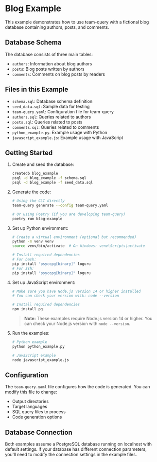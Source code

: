 # Blog Example

This example demonstrates how to use team-query with a fictional blog database containing authors, posts, and comments.

## Database Schema

The database consists of three main tables:
- `authors`: Information about blog authors
- `posts`: Blog posts written by authors
- `comments`: Comments on blog posts by readers

## Files in this Example

- `schema.sql`: Database schema definition
- `seed_data.sql`: Sample data for testing
- `team-query.yaml`: Configuration file for team-query
- `authors.sql`: Queries related to authors
- `posts.sql`: Queries related to posts
- `comments.sql`: Queries related to comments
- `python_example.py`: Example usage with Python
- `javascript_example.js`: Example usage with JavaScript

## Getting Started

1. Create and seed the database:
   ```bash
   createdb blog_example
   psql -d blog_example -f schema.sql
   psql -d blog_example -f seed_data.sql
   ```

2. Generate the code:
   ```bash
   # Using the CLI directly
   team-query generate --config team-query.yaml
   
   # Or using Poetry (if you are developing team-query)
   poetry run blog-example
   ```

3. Set up Python environment:
   ```bash
   # Create a virtual environment (optional but recommended)
   python -m venv venv
   source venv/bin/activate  # On Windows: venv\Scripts\activate
   
   # Install required dependencies
   # For bash:
   pip install "psycopg[binary]" loguru
   # For zsh:
   pip install "psycopg[binary]" loguru
   ```

4. Set up JavaScript environment:
   ```bash
   # Make sure you have Node.js version 14 or higher installed
   # You can check your version with: node --version
   
   # Install required dependencies
   npm install pg
   ```

   > **Note:** These examples require Node.js version 14 or higher. You can check your Node.js version with `node --version`.

5. Run the examples:
   ```bash
   # Python example
   python python_example.py
   
   # JavaScript example
   node javascript_example.js
   ```

## Configuration

The `team-query.yaml` file configures how the code is generated. You can modify this file to change:
- Output directories
- Target languages
- SQL query files to process
- Code generation options

## Database Connection

Both examples assume a PostgreSQL database running on localhost with default settings. If your database has different connection parameters, you'll need to modify the connection settings in the example files.
